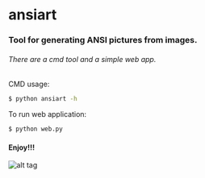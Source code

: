 # ansiart
### Tool for generating ANSI pictures from images.

###### There are a cmd tool and a simple web app.
CMD usage:
```sh
$ python ansiart -h
```

To run web application:
  ```sh
$ python web.py
```

#### Enjoy!!!

![alt tag](https://raw.githubusercontent.com/vitaliylevitskiand/ansiart/master/static/img/einstein.png)